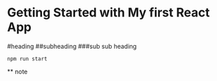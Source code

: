 # Getting Started with My first React App

#heading
##subheading
###sub sub heading

`npm run start`

\*\* note

